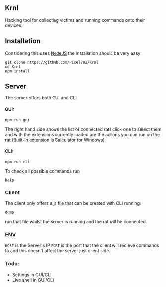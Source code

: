 ## Krnl
Hacking tool for collecting victims and running commands onto their devices.

## Installation
Considering this uses [NodeJS](https://nodejs.org/en/download/) the installation should be very easy
```
git clone https://github.com/Pixel702/Krnl
cd Krnl
npm install
```

## Server
The server offers both GUI and CLI

#### GUI:
```
npm run gui
```

The right hand side shows the list of connected rats
click one to select them and with the extensions currently
loaded are the actions you can run on the rat (Built-In extension is Calculator for Windows)

#### CLI:
```
npm run cli
```

To check all possible commands run 
```
help
```

### Client
The client only offers a js file that can be created with CLI
running:
```
dump
```

run that file whilst the server is running and the rat will be
connected.

### ENV
`HOST` is the Server's IP
`PORT` is the port that the client will recieve commands to
and this doesn't affect the server just client side.

### Todo:
- Settings in GUI/CLI
- Live shell in GUI/CLI